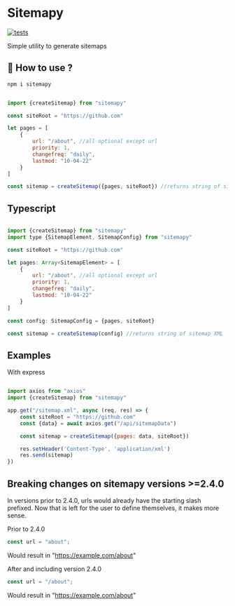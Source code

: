 # Sitemapy

[![tests](https://github.com/postiess/sitemapy/actions/workflows/test.yml/badge.svg)](https://github.com/postiess/sitemapy/actions/workflows/test.yml)

Simple utility to generate sitemaps

## 👀 How to use ?

```sh
npm i sitemapy
```

```js

import {createSitemap} from "sitemapy"

const siteRoot = "https://github.com"

let pages = [
    {
        url: "/about", //all optional except url
        priority: 1,
        changefreq: "daily",
        lastmod: "10-04-22"
    }
]

const sitemap = createSitemap({pages, siteRoot}) //returns string of sitemap XML

```

## Typescript

```js

import {createSitemap} from "sitemapy"
import type {SitemapElement, SitemapConfig} from "sitemapy"

const siteRoot = "https://github.com"

let pages: Array<SitemapElement> = [
    {
        url: "/about", //all optional except url
        priority: 1,
        changefreq: "daily",
        lastmod: "10-04-22"
    }
]

const config: SitemapConfig = {pages, siteRoot}

const sitemap = createSitemap(config) //returns string of sitemap XML

```

## Examples

With express

```js

import axios from "axios"
import {createSitemap} from "sitemapy"

app.get("/sitemap.xml", async (req, res) => {
    const siteRoot = "https://github.com"
    const {data} = await axios.get("/api/sitemapData")

    const sitemap = createSitemap({pages: data, siteRoot})

    res.setHeader('Content-Type', 'application/xml')
    res.send(sitemap)
})

```

## Breaking changes on sitemapy versions >=2.4.0

In versions prior to 2.4.0, urls would already have the starting slash prefixed.
Now that is left for the user to define themselves, it makes more sense.



Prior to 2.4.0

```js
const url = "about";
 ```

Would result in "https://example.com/about"

After and including version 2.4.0

```js
const url = "/about";
 ```
Would result in "https://example.com/about"
